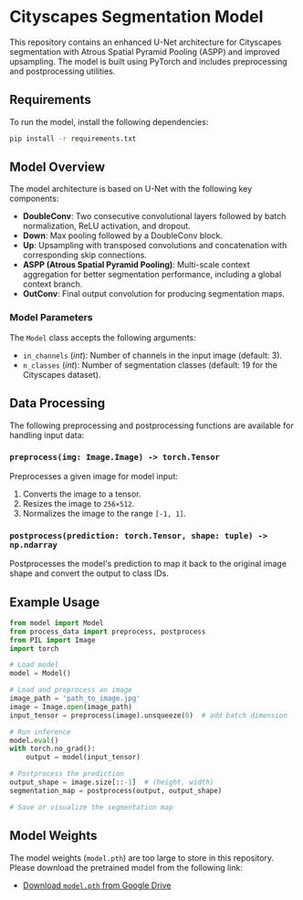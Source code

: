 # Cityscapes Segmentation Model

This repository contains an enhanced U-Net architecture for Cityscapes segmentation with Atrous Spatial Pyramid Pooling (ASPP) and improved upsampling. The model is built using PyTorch and includes preprocessing and postprocessing utilities.

## Requirements

To run the model, install the following dependencies:

```bash
pip install -r requirements.txt
```

## Model Overview

The model architecture is based on U-Net with the following key components:

- **DoubleConv**: Two consecutive convolutional layers followed by batch normalization, ReLU activation, and dropout.
- **Down**: Max pooling followed by a DoubleConv block.
- **Up**: Upsampling with transposed convolutions and concatenation with corresponding skip connections.
- **ASPP (Atrous Spatial Pyramid Pooling)**: Multi-scale context aggregation for better segmentation performance, including a global context branch.
- **OutConv**: Final output convolution for producing segmentation maps.

### Model Parameters

The `Model` class accepts the following arguments:

- `in_channels` (_int_): Number of channels in the input image (default: 3).
- `n_classes` (_int_): Number of segmentation classes (default: 19 for the Cityscapes dataset).

## Data Processing

The following preprocessing and postprocessing functions are available for handling input data:

### `preprocess(img: Image.Image) -> torch.Tensor`

Preprocesses a given image for model input:

1. Converts the image to a tensor.
2. Resizes the image to `256×512`.
3. Normalizes the image to the range `[-1, 1]`.

### `postprocess(prediction: torch.Tensor, shape: tuple) -> np.ndarray`

Postprocesses the model's prediction to map it back to the original image shape and convert the output to class IDs.

## Example Usage

```python
from model import Model
from process_data import preprocess, postprocess
from PIL import Image
import torch

# Load model
model = Model()

# Load and preprocess an image
image_path = 'path_to_image.jpg'
image = Image.open(image_path)
input_tensor = preprocess(image).unsqueeze(0)  # add batch dimension

# Run inference
model.eval()
with torch.no_grad():
    output = model(input_tensor)

# Postprocess the prediction
output_shape = image.size[::-1]  # (height, width)
segmentation_map = postprocess(output, output_shape)

# Save or visualize the segmentation map
```

## Model Weights

The model weights (`model.pth`) are too large to store in this repository. Please download the pretrained model from the following link:

- [Download `model.pth` from Google Drive](https://drive.google.com/file/d/1nUpYHn0DDzKIxhjxaHIgQSLoqLB_XYZ_/view?usp=sharing)

